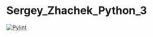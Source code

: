 # Sergey_Zhachek_Python_3
[![Pylint](https://github.com/SiarheiZhachek/Sergey_Zhachek_Python_3/actions/workflows/pylint.yml/badge.svg?branch=main)](https://github.com/SiarheiZhachek/Sergey_Zhachek_Python_3/actions/workflows/pylint.yml)


